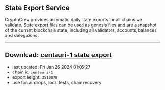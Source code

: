 ## State Export Service
CryptoCrew provides automatic daily state exports for all chains we validate. State export files can be used as genesis files and are a snapshot of the current blockchain state, including all validators, accounts, balances and delegations.

---
**Download: [centauri-1 state export](https://dl.ccvalidators.com/SERVICE/composable/centauri-1_export_3510070.json)**
---

- last updated: Fri Jan 26 2024 01:05:27
- chain id: `centauri-1`
- export height: `3510070`
- use for: airdrops, local tests, chain recovery

